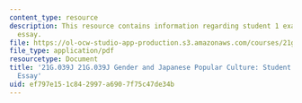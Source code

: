 ```yaml
---
content_type: resource
description: This resource contains information regarding student 1 example final
  essay.
file: https://ol-ocw-studio-app-production.s3.amazonaws.com/courses/21g-039j-gender-and-japanese-popular-culture-fall-2015/ef797e151c842997a6907f75c47de34b_MIT21G_039JF15_Education.pdf
file_type: application/pdf
resourcetype: Document
title: '21G.039J 21G.039J Gender and Japanese Popular Culture: Student 1 Example Final
  Essay'
uid: ef797e15-1c84-2997-a690-7f75c47de34b
---
```

